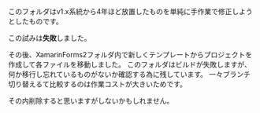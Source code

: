 このフォルダはv1.x系統から4年ほど放置したものを単純に手作業で修正しようとしたものです。

この試みは**失敗**しました。

その後、XamarinForms2フォルダ内で新しくテンプレートからプロジェクトを作成して各ファイルを移動しました。
このフォルダはビルドが失敗しますが、何か移行し忘れているものがないか確認する為に残しています。
一々ブランチ切り替えるて比較するのは作業コストが大きいためです。

その内削除すると思いますがしないかもしれません。
